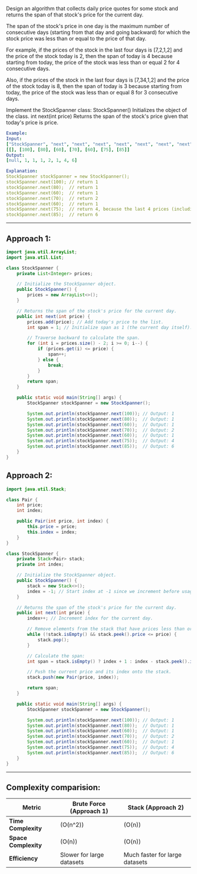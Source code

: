 Design an algorithm that collects daily price quotes for some stock and returns the span of that stock's price for the current day.


The span of the stock's price in one day is the maximum number of consecutive days (starting from that day and going backward) for which the stock price was less than or equal to the price of that day.

For example, if the prices of the stock in the last four days is [7,2,1,2] and the price of the stock today is 2, then the span of today is 4 because starting from today, the price of the stock was less than or equal 2 for 4 consecutive days.


Also, if the prices of the stock in the last four days is [7,34,1,2] and the price of the stock today is 8, then the span of today is 3 because starting from today, the price of the stock was less than or equal 8 for 3 consecutive days.

Implement the StockSpanner class:
StockSpanner() Initializes the object of the class.
int next(int price) Returns the span of the stock's price given that today's price is price.
 

```yaml
Example:
Input:
["StockSpanner", "next", "next", "next", "next", "next", "next", "next"]
[[], [100], [80], [60], [70], [60], [75], [85]]
Output:
[null, 1, 1, 1, 2, 1, 4, 6]

Explanation:
StockSpanner stockSpanner = new StockSpanner();
stockSpanner.next(100); // return 1
stockSpanner.next(80);  // return 1
stockSpanner.next(60);  // return 1
stockSpanner.next(70);  // return 2
stockSpanner.next(60);  // return 1
stockSpanner.next(75);  // return 4, because the last 4 prices (including today's price of 75) were less than or equal to today's price.
stockSpanner.next(85);  // return 6
```

---

## Approach 1:
```java
import java.util.ArrayList;
import java.util.List;

class StockSpanner {
    private List<Integer> prices;

    // Initialize the StockSpanner object.
    public StockSpanner() {
        prices = new ArrayList<>();
    }

    // Returns the span of the stock's price for the current day.
    public int next(int price) {
        prices.add(price); // Add today's price to the list.
        int span = 1; // Initialize span as 1 (the current day itself).

        // Traverse backward to calculate the span.
        for (int i = prices.size() - 2; i >= 0; i--) {
            if (prices.get(i) <= price) {
                span++;
            } else {
                break;
            }
        }
        return span;
    }

    public static void main(String[] args) {
        StockSpanner stockSpanner = new StockSpanner();

        System.out.println(stockSpanner.next(100)); // Output: 1
        System.out.println(stockSpanner.next(80));  // Output: 1
        System.out.println(stockSpanner.next(60));  // Output: 1
        System.out.println(stockSpanner.next(70));  // Output: 2
        System.out.println(stockSpanner.next(60));  // Output: 1
        System.out.println(stockSpanner.next(75));  // Output: 4
        System.out.println(stockSpanner.next(85));  // Output: 6
    }
}
```

## Approach 2:
```java
import java.util.Stack;

class Pair {
    int price;
    int index;

    public Pair(int price, int index) {
        this.price = price;
        this.index = index;
    }
}

class StockSpanner {
    private Stack<Pair> stack;
    private int index;

    // Initialize the StockSpanner object.
    public StockSpanner() {
        stack = new Stack<>();
        index = -1; // Start index at -1 since we increment before usage.
    }

    // Returns the span of the stock's price for the current day.
    public int next(int price) {
        index++; // Increment index for the current day.

        // Remove elements from the stack that have prices less than or equal to the current price.
        while (!stack.isEmpty() && stack.peek().price <= price) {
            stack.pop();
        }

        // Calculate the span:
        int span = stack.isEmpty() ? index + 1 : index - stack.peek().index;

        // Push the current price and its index onto the stack.
        stack.push(new Pair(price, index));

        return span;
    }

    public static void main(String[] args) {
        StockSpanner stockSpanner = new StockSpanner();

        System.out.println(stockSpanner.next(100)); // Output: 1
        System.out.println(stockSpanner.next(80));  // Output: 1
        System.out.println(stockSpanner.next(60));  // Output: 1
        System.out.println(stockSpanner.next(70));  // Output: 2
        System.out.println(stockSpanner.next(60));  // Output: 1
        System.out.println(stockSpanner.next(75));  // Output: 4
        System.out.println(stockSpanner.next(85));  // Output: 6
    }
}
```
---

## Complexity comparision:

| **Metric**          | **Brute Force (Approach 1)**    | **Stack (Approach 2)**        |
|----------------------|----------------------------------|--------------------------------|
| **Time Complexity**  | \(O(n^2)\)                     | \(O(n)\)                      |
| **Space Complexity** | \(O(n)\)                       | \(O(n)\)                      |
| **Efficiency**       | Slower for large datasets      | Much faster for large datasets|

